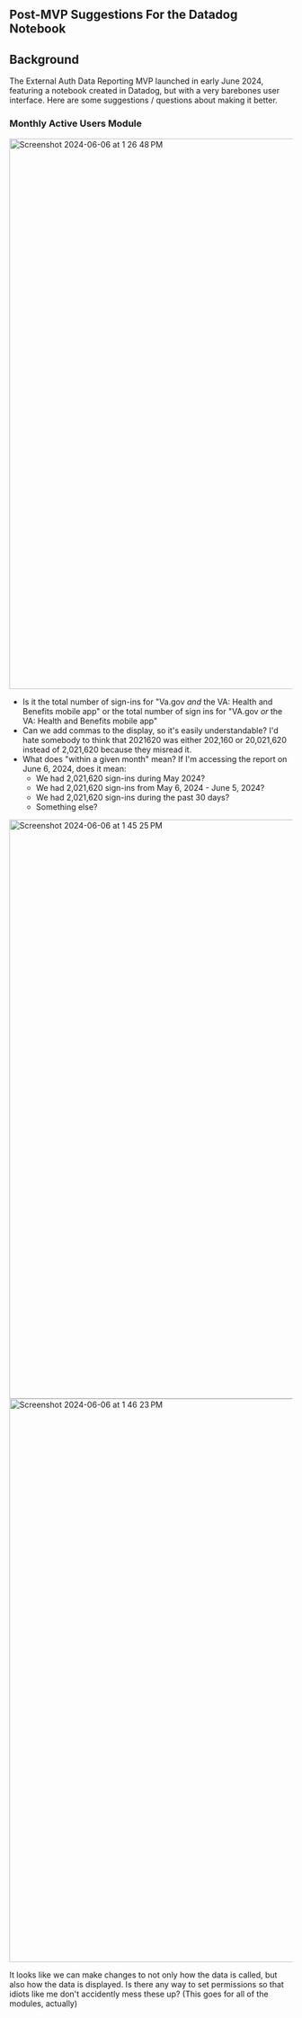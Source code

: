 ## Post-MVP Suggestions For the Datadog Notebook

## Background
The External Auth Data Reporting MVP launched in early June 2024, featuring a notebook created in Datadog, but with a very barebones user interface.  Here are some suggestions / questions about making it better.

### Monthly Active Users Module

<img width="979" alt="Screenshot 2024-06-06 at 1 26 48 PM" src="https://github.com/department-of-veterans-affairs/va.gov-team/assets/145713877/09421e5e-097f-485d-a5d0-0a62069ba494">


- Is it the total number of sign-ins for "Va.gov _and_ the VA: Health and Benefits mobile app" or the total number of sign ins for "VA.gov _or_ the VA: Health and Benefits mobile app"
- Can we add commas to the display, so it's easily understandable? I'd hate somebody to think that 2021620 was either 202,160 or 20,021,620 instead of 2,021,620 because they misread it.
- What does "within a given month" mean? If I'm accessing the report on June 6, 2024, does it mean:
  - We had 2,021,620 sign-ins during May 2024?
  - We had 2,021,620 sign-ins from May 6, 2024 - June 5, 2024?
  - We had 2,021,620 sign-ins during the past 30 days?
  - Something else?
<img width="1030" alt="Screenshot 2024-06-06 at 1 45 25 PM" src="https://github.com/department-of-veterans-affairs/va.gov-team/assets/145713877/98c73eda-f268-4bcb-a942-3b34cc71a5f0">
<img width="1002" alt="Screenshot 2024-06-06 at 1 46 23 PM" src="https://github.com/department-of-veterans-affairs/va.gov-team/assets/145713877/80af3a52-81f8-4020-879f-0b5465e08407">

  


It looks like we can make changes to not only how the data is called, but also how the data is displayed. Is there any way to set permissions so that idiots like me don't accidently mess these up?  (This goes for all of the modules, actually)
